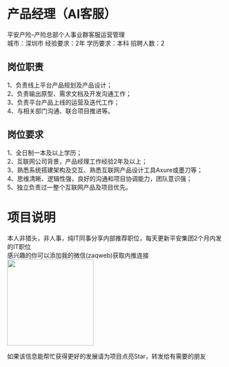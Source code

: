 # 产品经理（AI客服）
平安产险-产险总部个人事业群客服运营管理  
城市：深圳市 经验要求：2年 学历要求：本科  招聘人数：2

## 岗位职责
1、负责线上平台产品规划及产品设计；   
2、负责输出原型、需求文档及开发沟通工作；   
3、负责平台产品上线的运营及迭代工作；   
4、与相关部门沟通、联合项目推进等。

## 岗位要求
1、全日制一本及以上学历；   
2、互联网公司背景，产品经理工作经验2年及以上；   
3、熟悉系统搭建架构及交互、熟悉互联网产品设计工具Axure或墨刀等；   
4、思维清晰、逻辑性强，良好的沟通和项目协调能力，团队意识强；   
5、独立负责过一整个互联网产品及项目优先。

# 项目说明

本人非猎头，非人事，纯IT同事分享内部推荐职位，每天更新平安集团2个月内发的IT职位  
感兴趣的你可以添加我的微信(zaqweb)获取内推连接  
<img src="https://github.com/zaqweb/PA-IT-JOBS/blob/master/WechatICode.jpeg"  height="200" width="200">

如果该信息能帮忙获得更好的发展请为项目点亮Star，转发给有需要的朋友




